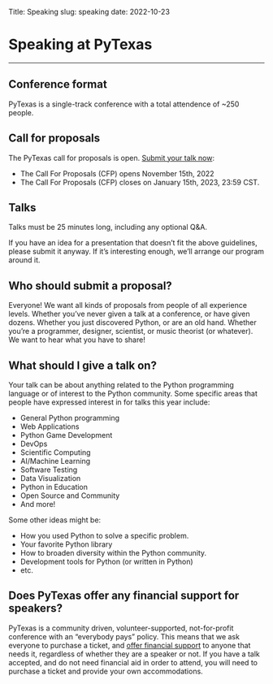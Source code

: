 Title: Speaking
slug: speaking
date: 2022-10-23


# Speaking at PyTexas
---

## Conference format
PyTexas is a single-track conference with a total attendence of ~250 people.

## Call for proposals
The PyTexas call for proposals is open. [Submit your talk now](https://pretalx.com/pytexas-2023/):

* The Call For Proposals (CFP) opens November 15th, 2022
* The Call For Proposals (CFP) closes on January 15th, 2023, 23:59 CST.

## Talks
Talks must be 25 minutes long, including any optional Q&A.

If you have an idea for a presentation that doesn’t fit the above guidelines, please submit it anyway. If it’s interesting enough, we’ll arrange our program around it.

## Who should submit a proposal?
Everyone! We want all kinds of proposals from people of all experience levels. Whether you’ve never given a talk at a conference, or have given dozens. Whether you just discovered Python, or are an old hand. Whether you’re a programmer, designer, scientist, or music theorist (or whatever). We want to hear what you have to share!

## What should I give a talk on?
Your talk can be about anything related to the Python programming language or of interest to the Python community. Some specific areas that people have expressed interest in for talks this year include:

- General Python programming
- Web Applications
- Python Game Development
- DevOps
- Scientific Computing
- AI/Machine Learning
- Software Testing
- Data Visualization
- Python in Education
- Open Source and Community
- And more!

Some other ideas might be:

- How you used Python to solve a specific problem.
- Your favorite Python library
- How to broaden diversity within the Python community.
- Development tools for Python (or written in Python)
- etc.

## Does PyTexas offer any financial support for speakers?
PyTexas is a community driven, volunteer-supported, not-for-profit conference with an “everybody pays” policy. This means that we ask everyone to purchase a ticket, and [offer financial support](/about/grants) to anyone that needs it, regardless of whether they are a speaker or not. If you have a talk accepted, and do not need financial aid in order to attend, you will need to purchase a ticket and provide your own accommodations.

